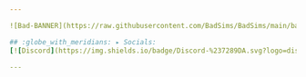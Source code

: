 ```yaml
---

![Bad-BANNER](https://raw.githubusercontent.com/BadSims/BadSims/main/banner.png)

## :globe_with_meridians: ▸ Socials:
[![Discord](https://img.shields.io/badge/Discord-%237289DA.svg?logo=discord&logoColor=white)](https://discord.gg.kiwa) [![Instagram](https://img.shields.io/badge/Instagram-%23E4405F.svg?logo=Instagram&logoColor=white)](https://instagram.com//badsims_off) [![TikTok](https://img.shields.io/badge/TikTok-%23000000.svg?logo=TikTok&logoColor=white)](https://tiktok.com/@badsims_off) [![Twitch](https://img.shields.io/badge/Twitch-%239146FF.svg?logo=Twitch&logoColor=white)](https://twitch.tv/badsims_off) [![YouTube](https://img.shields.io/badge/YouTube-%23FF0000.svg?logo=YouTube&logoColor=white)](https://youtube.com/@badsims_off)

---
```

